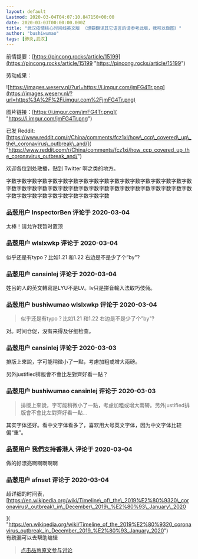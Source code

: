 ```yaml
---
layout: default
Lastmod: 2020-03-04T04:07:10.847150+00:00
date: 2020-03-03T00:00:00.000Z
title: "武汉疫情核心时间线英文版 （想要翻译其它语言的请参考此版，我可以做图）"
author: "bushiwumao"
tags: [肺炎,武汉]
---
```


前情提要：[https://pincong.rocks/article/15199](https://pincong.rocks/article/15199 "https://pincong.rocks/article/15199")  
  
劳动成果：  
  
![https://images.weserv.nl/?url=https://i.imgur.com/jmFG4Tr.png](https://images.weserv.nl/?url=https%3A%2F%2Fi.imgur.com%2FjmFG4Tr.png)  
  
图片链接：[https://i.imgur.com/jmFG4Tr.png]( "https://i.imgur.com/jmFG4Tr.png")  
  
已发 Reddit: [https://www.reddit.com/r/China/comments/fcz1xi/how\_ccp\_covered\_up\_the\_coronavirus\_outbreak\_and/]( "https://www.reddit.com/r/China/comments/fcz1xi/how_ccp_covered_up_the_coronavirus_outbreak_and/")  
  
欢迎各位到处散播，贴到 Twitter 啊之类的地方。  
  
  
  
  
  
字数字数字数字数字数字数字数字数字数字数字数字数字数字数字数字数字数字数字数字数字数字数字数字数字数字数字数字数字数字数字数字数字数字数字数字数字数字数字数字数字数字数字数字数字数字数

            
### 品葱用户 **InspectorBen** 评论于 2020-03-04
        
太棒！请允许我暂时置顶
        


            
### 品葱用户 **wlslxwkp** 评论于 2020-03-04
        
似乎还是有typo？比如1.21 和1.22 右边是不是少了个”by"?
        


            
### 品葱用户 **cansinlej** 评论于 2020-03-04
        
姓呂的人的英文轉寫是LYU不是LV。lv只是拼音輸入法取巧伎倆。
        


            
### 品葱用户 **bushiwumao wlslxwkp** 评论于 2020-03-04
        
> 似乎还是有typo？比如1.21 和1.22 右边是不是少了个”by"?

  
  
对。时间仓促，没有来得及仔细检查。
        


            
### 品葱用户 **cansinlej** 评论于 2020-03-03
        
排版上來說，字可能稍微小了一點，考慮加粗或增大兩磅。  
  
另外justified排版會不會比左對齊好看一點？
        


            
### 品葱用户 **bushiwumao cansinlej** 评论于 2020-03-03
        
> 排版上來說，字可能稍微小了一點，考慮加粗或增大兩磅。另外justified排版會不會比左對齊好看一點...

  
  
其实字体还好。看中文字体看多了，喜欢用大号英文字体，因为中文字体比较偏“重”。
        


            
### 品葱用户 **我們支持香港人** 评论于 2020-03-04
        
做的好漂亮啊啊啊啊啊
        


            
### 品葱用户 **afnset** 评论于 2020-03-04
        
超详细的时间表，  
[https://en.wikipedia.org/wiki/Timeline\_of\_the\_2019%E2%80%9320\_coronavirus\_outbreak\_in\_December\_2019\_%E2%80%93\_January\_2020  
  
]( "https://en.wikipedia.org/wiki/Timeline_of_the_2019%E2%80%9320_coronavirus_outbreak_in_December_2019_%E2%80%93_January_2020")  
有疏漏可以去帮助编辑
        






> [点击品葱原文参与讨论](https://pincong.rocks/article/15612)

